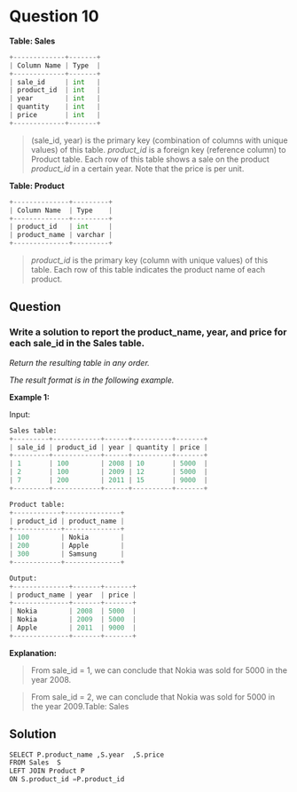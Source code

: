 # Question 10       

**Table: Sales**

```python
+-------------+-------+
| Column Name | Type  |
+-------------+-------+
| sale_id     | int   |
| product_id  | int   |
| year        | int   |
| quantity    | int   |
| price       | int   |
+-------------+-------+
```
>(sale_id, year) is the primary key (combination of columns with unique values) of this table.
*product_id* is a foreign key (reference column) to Product table.
Each row of this table shows a sale on the product *product_id* in a certain year.
Note that the price is per unit.
 

**Table: Product**

```python
+--------------+---------+
| Column Name  | Type    |
+--------------+---------+
| product_id   | int     |
| product_name | varchar |
+--------------+---------+
```
>*product_id* is the primary key (column with unique values) of this table.
Each row of this table indicates the product name of each product.

## Question
 

### Write a solution to report the product_name, year, and price for each sale_id in the Sales table.

*Return the resulting table in any order.*

*The result format is in the following example.*

 

**Example 1:**

Input: 
```python
Sales table:
+---------+------------+------+----------+-------+
| sale_id | product_id | year | quantity | price |
+---------+------------+------+----------+-------+ 
| 1       | 100        | 2008 | 10       | 5000  |
| 2       | 100        | 2009 | 12       | 5000  |
| 7       | 200        | 2011 | 15       | 9000  |
+---------+------------+------+----------+-------+
```
```python
Product table:
+------------+--------------+
| product_id | product_name |
+------------+--------------+
| 100        | Nokia        |
| 200        | Apple        |
| 300        | Samsung      |
+------------+--------------+
```
```python
Output: 
+--------------+-------+-------+
| product_name | year  | price |
+--------------+-------+-------+
| Nokia        | 2008  | 5000  |
| Nokia        | 2009  | 5000  |
| Apple        | 2011  | 9000  |
+--------------+-------+-------+
```
**Explanation:**

>From sale_id = 1, we can conclude that Nokia was sold for 5000 in the year 2008.

>From sale_id = 2, we can conclude that Nokia was sold for 5000 in the year 2009.Table: Sales


## Solution
 
```python
SELECT P.product_name ,S.year  ,S.price 
FROM Sales  S
LEFT JOIN Product P
ON S.product_id =P.product_id 
```

